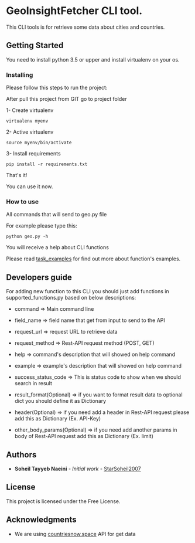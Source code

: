 # GeoInsightFetcher CLI tool.

This CLI tools is for retrieve some data about cities and countries.

## Getting Started

You need to install python 3.5 or upper and install virtualenv on your os.

### Installing

Please follow this steps to run the project:

After pull this project from GIT go to project folder

1- Create virtualenv

```
virtualenv myenv
```

2- Active virtualenv

```
source myenv/bin/activate
```

3- Install requirements

```
pip install -r requirements.txt
```

That's it!

You can use it now.

### How to use

All commands that will send to geo.py file

For example please type this:

```
python geo.py -h
```

You will receive a help about CLI functions

Please read [task_examples](task_examples.md) for find out more about function's examples.

## Developers guide

For adding new function to this CLI you should just add functions in supported_functions.py based on below descriptions:

* command => Main command line

* field_name => field name that get from input to send to the API

* request_url => request URL to retrieve data

* request_method => Rest-API request method (POST, GET)

* help => command's description that will showed on help command

* example => example's description that will showed on help command

* success_status_code => This is status code to show when we should search in result

* result_format(Optional) => if you want to format result data to optional dict you should define it as Dictionary

* header(Optional) => if you need add a header in Rest-API request please add this as Dictionary (Ex. API-Key)

* other_body_params(Optional) => if you need add another params in body of Rest-API request add this as Dictionary (Ex.
  limit)

## Authors

* **Soheil Tayyeb Naeini** - *Initial work* - [StarSoheil2007](https://github.com/starsoheil2007)

## License

This project is licensed under the Free License.

## Acknowledgments

* We are
  using [countriesnow.space](https://documenter.getpostman.com/view/1134062/T1LJjU52#c47920fa-af20-4444-b567-efc4f1f46498)
  API for get data

